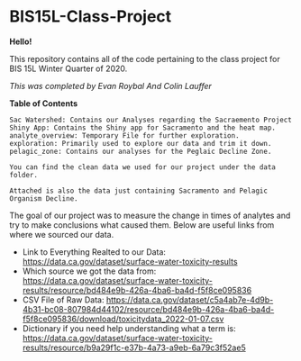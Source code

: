# BIS15L-Class-Project

**Hello!**

This repository contains all of the code pertaining to the class project for BIS 15L Winter Quarter of 2020.

*This was completed by Evan Roybal And Colin Lauffer*


**Table of Contents**

```
Sac Watershed: Contains our Analyses regarding the Sacraemento Project
Shiny App: Contains the Shiny app for Sacramento and the heat map.
analyte_overview: Temporary File for further exploration.
exploration: Primarily used to explore our data and trim it down.
pelagic_zone: Contains our analyses for the Peglaic Decline Zone.
```

```
You can find the clean data we used for our project under the data folder. 

Attached is also the data just containing Sacramento and Pelagic Organism Decline.
```

The goal of our project was to measure the change in times of analytes and try to make conclusions what caused them. Below are useful links from where we sourced our data.
- Link to Everything Realted to our Data: https://data.ca.gov/dataset/surface-water-toxicity-results
- Which source we got the data from:  https://data.ca.gov/dataset/surface-water-toxicity-results/resource/bd484e9b-426a-4ba6-ba4d-f5f8ce095836
- CSV File of Raw Data: https://data.ca.gov/dataset/c5a4ab7e-4d9b-4b31-bc08-807984d44102/resource/bd484e9b-426a-4ba6-ba4d-f5f8ce095836/download/toxicitydata_2022-01-07.csv
- Dictionary if you need help understanding what a term is: https://data.ca.gov/dataset/surface-water-toxicity-results/resource/b9a29f1c-e37b-4a73-a9eb-6a79c3f52ae5



